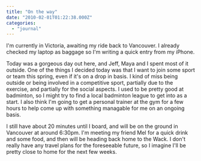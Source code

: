 ```yaml
---
title: "On the way"
date: "2010-02-01T01:22:38.000Z"
categories: 
  - "journal"
---
```


I'm currently in Victoria, awaiting my ride back to Vancouver. I already checked my laptop as baggage so I'm writing a quick entry from my iPhone.

Today was a gorgeous day out here, and Jeff, Maya and I spent most of it outside. One of the things I decided today was that I want to join some sport or team this spring, even if it's on a drop in basis. I kind of miss being outside or being involved in a competitive sport, partially due to the exercise, and partially for the social aspects. I used to be pretty good at badminton, so I might try to find a local badminton league to get into as a start. I also think I'm going to get a personal trainer at the gym for a few hours to help come up with something managable for me on an ongoing basis.

I still have about 20 minutes until I board, and will be on the ground in Vancouver at around 6:30pm. I'm meeting my friend Mel for a quick drink and some food, and then will be heading back home to the Wack. I don't really have any travel plans for the foreseeable future, so I imagine I'll be pretty close to home for the next few weeks.
